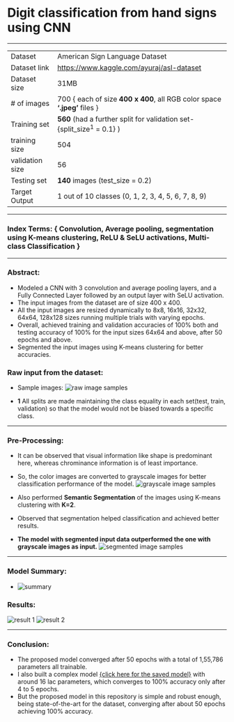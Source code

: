 # Digit classification from hand signs using CNN

----------------------------------
|  |  |
| ------ | ------ |
| Dataset  | American Sign Language Dataset |
| Dataset link | <https://www.kaggle.com/ayuraj/asl-dataset> |
| Dataset size | 31MB |
| \# of images | 700 { each of size **400 x 400**, all RGB color space **‘.jpeg’** files } |
| Training set | **560** (had a further split for validation set- {split_size<sup>1</sup> = 0.1} ) |
| training size | 504 |
| validation size | 56 |
| Testing set | **140** images (test_size = 0.2) |
| Target Output | 1 out of 10 classes (0, 1, 2, 3, 4, 5, 6, 7, 8, 9) |

--------------------------------------------------------------

### Index Terms: { Convolution, Average pooling, segmentation using K-means clustering, ReLU & SeLU activations, Multi-class Classification }
-------------------------------------------------------------------
### Abstract:
* Modeled a CNN with 3 convolution and average pooling layers, and a Fully Connected Layer followed by an output layer with SeLU activation.
* The input images from the dataset are of size 400 x 400.
* All the input images are resized dynamically to 8x8, 16x16, 32x32, 64x64, 128x128 sizes running multiple trials with varying epochs.
* Overall, achieved training and validation accuracies of 100% both and testing accuracy of 100% for the input sizes 64x64 and above, after 50 epochs and above.
* Segmented the input images using K-means clustering for better accuracies.


### Raw input from the dataset:
* Sample images:
![raw image samples](./dataset/rawAll.jpg)

* **1** All splits are made maintaining the class equality in each set(test, train, validation) so that the model would not be biased towards a specific class.
-----------------------------------------------------------
### Pre-Processing:

* It can be observed that visual information like shape is predominant here, whereas chrominance information is of least importance.
* So, the color images are converted to grayscale images for better classification performance of the model.
![grayscale image samples](./dataset/grayscaleAll.jpg)

* Also performed **Semantic Segmentation** of the images using K-means clustering with **K=2**.
* Observed that segmentation helped classification and achieved better results.
* **The model with segmented input data outperformed the one with grayscale images as input.**
![segmented image samples](./dataset/masksAll.jpg)
------------------------------------------------------------

### Model Summary:
* ![summary](./dataset/modelSummary.png)


### Results:
![result 1](./dataset/r1.png)
![result 2](./dataset/r2.png)

----------------------------------

### Conclusion:
* The proposed model converged after 50 epochs with a total of 1,55,786 parameters all trainable.
* I also built a complex model [{click here for the saved model}](https://drive.google.com/drive/u/1/folders/1--GzydCeMJYeCl1d5XRtCeVAB4anHSQy) with around 16 lac parameters, which converges to 100% accuracy only after 4 to 5 epochs.
* But the proposed model in this repository is simple and robust enough, being state-of-the-art for the dataset, converging after about 50 epochs achieving 100% accuracy.
